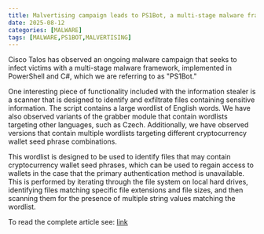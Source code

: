 ```yaml
---
title: Malvertising campaign leads to PS1Bot, a multi-stage malware framework
date: 2025-08-12
categories: [MALWARE]
tags: [MALWARE,PS1BOT,MALVERTISING]
---
```


Cisco Talos has observed an ongoing malware campaign that seeks to infect victims with a multi-stage malware framework, implemented in PowerShell and C#, which we are referring to as "PS1Bot."

One interesting piece of functionality included with the information stealer is a scanner that is designed to identify and exfiltrate files containing sensitive information. The script contains a large wordlist of English words. We have also observed variants of the grabber module that contain wordlists targeting other languages, such as Czech. Additionally, we have observed versions that contain multiple wordlists targeting different cryptocurrency wallet seed phrase combinations.

This wordlist is designed to be used to identify files that may contain cryptocurrency wallet seed phrases, which can be used to regain access to wallets in the case that the primary authentication method is unavailable. This is performed by iterating through the file system on local hard drives, identifying files matching specific file extensions and file sizes, and then scanning them for the presence of multiple string values matching the wordlist.

To read the complete article see:
[link](https://blog.talosintelligence.com/ps1bot-malvertising-campaign/) 
